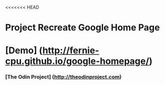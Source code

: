 <<<<<<< HEAD
# Project Recreate Google Home Page
[Demo] (http://fernie-cpu.github.io/google-homepage/)
=======
### [The Odin Project] (http://theodinproject.com)
